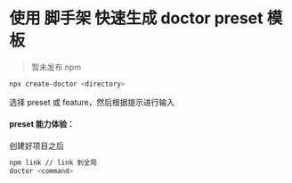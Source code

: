 # 使用 脚手架 快速生成 doctor preset 模板

> 暂未发布 npm

```sh
npx create-doctor <directory>
```

选择 preset 或 feature，然后根据提示进行输入

#### preset 能力体验：<br>

创建好项目之后

```sh
npm link // link 到全局
doctor <command>
```
